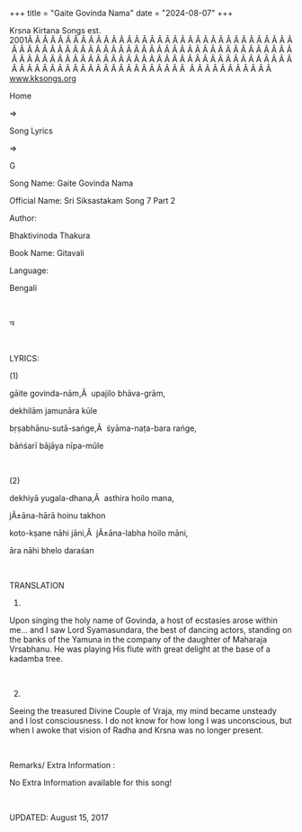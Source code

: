 +++ 
title = "Gaite Govinda Nama"
date = "2024-08-07"
+++

Krsna Kirtana Songs est. 2001Â Â Â Â Â Â Â Â Â Â Â Â Â Â Â Â Â Â Â Â Â Â Â Â Â Â Â Â Â Â Â Â Â Â Â Â Â Â Â Â Â Â Â Â Â Â Â Â Â Â Â Â Â Â Â Â Â Â Â Â Â Â Â Â Â Â Â Â Â Â Â Â Â Â Â Â Â Â Â Â Â Â Â Â Â Â Â Â Â Â Â Â Â Â Â Â Â Â Â Â Â Â Â Â Â Â Â Â Â Â Â Â Â Â Â Â Â Â Â Â Â Â Â Â Â Â Â Â Â Â Â Â  Â Â Â Â Â Â Â Â Â Â Â  
www.kksongs.org








Home
 
⇒
 
Song Lyrics
 
⇒
 
G


Song
Name: Gaite Govinda Nama


Official
Name: Sri Siksastakam Song 7 Part 2


Author:

Bhaktivinoda
Thakura


Book
Name: 
Gitavali


Language:

Bengali


 








অ








 


LYRICS:


(1)


gāite
govinda-nām,Â  upajilo bhāva-grām,


dekhilām
jamunāra kūle


bṛṣabhānu-sutā-sańge,Â 
śyāma-naṭa-bara rańge,


bāńśarī
bājāya nīpa-mūle


 


(2)


dekhiyā
yugala-dhana,Â  asthira hoilo mana,


jÃ±āna-hārā
hoinu takhon


koto-kṣane
nāhi jāni,Â  jÃ±āna-labha hoilo māni,


āra
nāhi bhelo daraśan


 


TRANSLATION


1)
Upon singing the holy name of Govinda, a host of ecstasies arose within me...
and I saw Lord Syamasundara, the best of dancing actors, standing on the banks
of the Yamuna in the company of the daughter of Maharaja Vrsabhanu. He was
playing His flute with great delight at the base of a kadamba tree.


 


2)
Seeing the treasured Divine Couple of Vraja, my mind became unsteady and I lost
consciousness. I do not know for how long I was unconscious, but when I awoke
that vision of Radha and Krsna was no longer present.


 


Remarks/ Extra Information
: 


No
Extra Information available for this song!


 


UPDATED:
 August 15, 2017